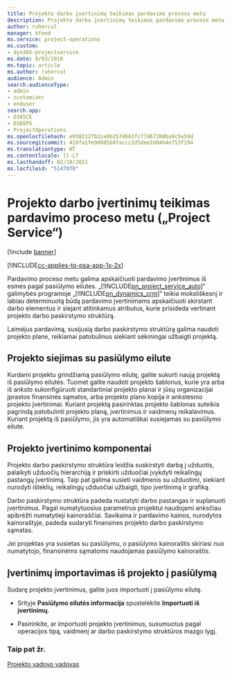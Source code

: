 ```yaml
---
title: Projekto darbo įvertinimų teikimas pardavimo proceso metu
description: Projekto darbo įvertinimų teikimas pardavimo proceso metu „Project Service“
author: ruhercul
manager: kfend
ms.service: project-operations
ms.custom:
- dyn365-projectservice
ms.date: 8/03/2018
ms.topic: article
ms.author: ruhercul
audience: Admin
search.audienceType:
- admin
- customizer
- enduser
search.app:
- D365CE
- D365PS
- ProjectOperations
ms.openlocfilehash: e9382127b2ce0b157d681fc77d67200ba9c5e59d
ms.sourcegitcommit: 418fa1fe9d605b8faccc2d5dee1b04b4e753f194
ms.translationtype: HT
ms.contentlocale: lt-LT
ms.lasthandoff: 02/10/2021
ms.locfileid: "5147978"
---
```

# <a name="provide-work-estimates-for-a-project-during-the-sales-process-project-service"></a>Projekto darbo įvertinimų teikimas pardavimo proceso metu („Project Service“)

[!include [banner](../includes/psa-now-project-operations.md)]

[!INCLUDE[cc-applies-to-psa-app-1x-2x](../includes/cc-applies-to-psa-app-1x-2x.md)]

Pardavimo proceso metu galima apskaičiuoti pardavimo įvertinimus iš esmės pagal pasiūlymo eilutes. „[!INCLUDE[pn_project_service_auto](../includes/pn-project-service-auto.md)]“ galimybės programoje „[!INCLUDE[pn_dynamics_crm](../includes/pn-dynamics-crm.md)]” teikia moksliškesnį ir labiau determinuotą būdą pardavimo įvertinimams apskaičiuoti skirstant darbo elementus ir siejant atitinkamus atributus, kurie prisideda vertinant projekto darbo paskirstymo struktūrą.  
  
 Laimėjus pardavimą, susijusią darbo paskirstymo struktūrą galima naudoti projekto plane, reikiamai patobulinus siekiant sėkmingai užbaigti projektą.  
  
## <a name="link-a-project-to-a-quote-line"></a>Projekto siejimas su pasiūlymo eilute  
 Kurdami projektu grindžiamą pasiūlymo eilutę, galite sukurti naują projektą iš pasiūlymo eilutės. Tuomet galite naudoti projekto šablonus, kurie yra arba iš anksto sukonfigūruoti standartiniai projekto planai ir jūsų organizacijai įprastos finansinės sąmatos, arba projekto plano kopija ir ankstesnio projekto įvertinimai. Kuriant projektą pasirinktas projekto šablonas suteikia pagrindą patobulinti projekto planą, įvertinimus ir vaidmenų reikalavimus. Kuriant projektą iš pasiūlymo, jis yra automatiškai susiejamas su pasiūlymo eilute.  
  
## <a name="project-estimate-components"></a>Projekto įvertinimo komponentai  
 Projekto darbo paskirstymo struktūra leidžia suskirstyti darbą į užduotis, palaikyti užduočių hierarchiją ir priskirti užduočiai įvykdyti reikalingų pastangų įvertinimą. Taip pat galima susieti vaidmenis su užduotimi, siekiant nurodyti išteklių, reikalingų užduočiai užbaigti, tipo įvertinimą ir grafiką.  
  
 Darbo paskirstymo struktūra padeda nustatyti darbo pastangas ir suplanuoti įvertinimus. Pagal numatytuosius parametrus projektui naudojami anksčiau apibrėžti numatytieji kainoraščiai. Savikaina ir pardavimo kainos, nurodytos kainoraštyje, padeda sudaryti finansines projekto darbo paskirstymo sąmatas.  
  
 Jei projektas yra susietas su pasiūlymu, o pasiūlymo kainoraštis skiriasi nuo numatytojo, finansinėms sąmatoms naudojamas pasiūlymo kainoraštis.  
  
## <a name="import-estimates-from-a-project-into-a-quote"></a>Įvertinimų importavimas iš projekto į pasiūlymą  
 Sudarę projekto įvertinimus, galite juos importuoti į pasiūlymo eilutę.  
  
-   Srityje **Pasiūlymo eilutės informacija** spustelėkite **Importuoti iš įvertinimų**. 

-   Pasirinkite, ar importuoti projekto įvertinimus, susumuotus pagal operacijos tipą, vaidmenį ar darbo paskirstymo struktūros mazgo lygį.  
  
### <a name="see-also"></a>Taip pat žr.  
 [Projekto vadovo vadovas](../psa/project-manager-guide.md)

